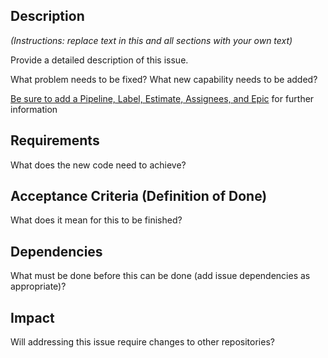 ## Description

*(Instructions: replace text in this and all sections with your own text)*

Provide a detailed description of this issue.

What problem needs to be fixed? What new capability needs to be added?

[Be sure to add a Pipeline, Label, Estimate, Assignees, and Epic](https://jointcenterforsatellitedataassimilation-jedi-docs.readthedocs-hosted.com/en/latest/inside/practices/issues.html) for further information

## Requirements

What does the new code need to achieve?

## Acceptance Criteria (Definition of Done)

What does it mean for this to be finished?

## Dependencies

What must be done before this can be done (add issue dependencies as appropriate)?

## Impact

Will addressing this issue require changes to other repositories?
